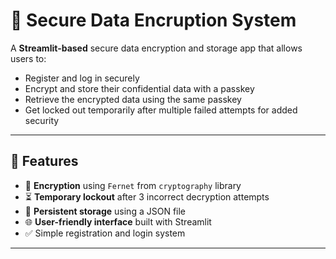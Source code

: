 # 🔐 Secure Data Encruption System

A **Streamlit-based** secure data encryption and storage app that allows users to:
- Register and log in securely
- Encrypt and store their confidential data with a passkey
- Retrieve the encrypted data using the same passkey
- Get locked out temporarily after multiple failed attempts for added security

---

## 🚀 Features

- 🔐 **Encryption** using `Fernet` from `cryptography` library  
- ⏳ **Temporary lockout** after 3 incorrect decryption attempts  
- 📂 **Persistent storage** using a JSON file  
- 🌐 **User-friendly interface** built with Streamlit  
- ✅ Simple registration and login system  

---

